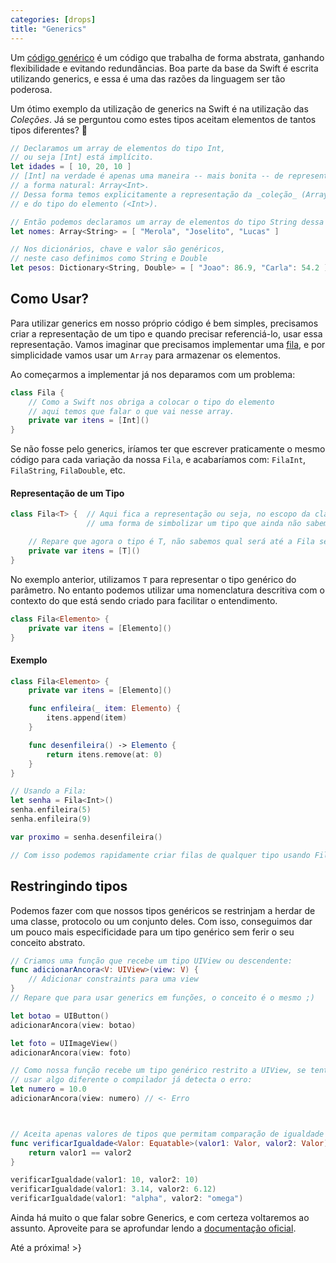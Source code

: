 ```yaml
---
categories: [drops]
title: "Generics"
---
```


Um [código genérico][wiki-generics] é um código que trabalha de forma abstrata, ganhando flexibilidade e evitando redundâncias. Boa parte da base da Swift é escrita utilizando generics, e essa é uma das razões da linguagem ser tão poderosa.

Um ótimo exemplo da utilização de generics na Swift é na utilização das _Coleções_. Já se perguntou como estes tipos aceitam elementos de tantos tipos diferentes? 🤔

```swift
// Declaramos um array de elementos do tipo Int,
// ou seja [Int] está implícito.
let idades = [ 10, 20, 10 ]
// [Int] na verdade é apenas uma maneira -- mais bonita -- de representar
// a forma natural: Array<Int>.
// Dessa forma temos explicitamente a representação da _coleção_ (Array)
// e do tipo do elemento (<Int>).

// Então podemos declaramos um array de elementos do tipo String dessa forma:
let nomes: Array<String> = [ "Merola", "Joselito", "Lucas" ]

// Nos dicionários, chave e valor são genéricos,
// neste caso definimos como String e Double
let pesos: Dictionary<String, Double> = [ "Joao": 86.9, "Carla": 54.2 ]
```

## Como Usar?
Para utilizar generics em nosso próprio código é bem simples, precisamos criar a representação de um tipo e quando precisar referenciá-lo, usar essa representação. Vamos imaginar que precisamos implementar uma [fila][wiki-fifo], e por simplicidade vamos usar um `Array` para armazenar os elementos.

Ao começarmos a implementar já nos deparamos com um problema:
```swift
class Fila {
    // Como a Swift nos obriga a colocar o tipo do elemento
    // aqui temos que falar o que vai nesse array.
    private var itens = [Int]()
}
```

Se não fosse pelo generics, iríamos ter que escrever praticamente o mesmo código para cada variação da nossa `Fila`, e acabaríamos com: `FilaInt`, `FilaString`, `FilaDouble`, etc.

#### Representação de um Tipo
```swift
class Fila<T> {  // Aqui fica a representação ou seja, no escopo da classe criamos
                 // uma forma de simbolizar um tipo que ainda não sabemos qual é.

    // Repare que agora o tipo é T, não sabemos qual será até a Fila ser utilizada.
    private var itens = [T]()
}
```

No exemplo anterior, utilizamos `T` para representar o tipo genérico do parâmetro. No entanto podemos utilizar uma nomenclatura descritiva com o contexto do que está sendo criado para facilitar o entendimento.
```swift
class Fila<Elemento> {
    private var itens = [Elemento]()
}
```

#### Exemplo
```swift
class Fila<Elemento> {
    private var itens = [Elemento]()

    func enfileira(_ item: Elemento) {
        itens.append(item)
    }

    func desenfileira() -> Elemento {
        return itens.remove(at: 0)
    }
}

// Usando a Fila:
let senha = Fila<Int>()
senha.enfileira(5)
senha.enfileira(9)

var proximo = senha.desenfileira()

// Com isso podemos rapidamente criar filas de qualquer tipo usando Fila<Tipo> :)
```

## Restringindo tipos
Podemos fazer com que nossos tipos genéricos se restrinjam a herdar de uma classe, protocolo ou um conjunto deles. Com isso, conseguimos dar um pouco mais especificidade para um tipo genérico sem ferir o seu conceito abstrato.

```swift
// Criamos uma função que recebe um tipo UIView ou descendente:
func adicionarAncora<V: UIView>(view: V) {
    // Adicionar constraints para uma view
}
// Repare que para usar generics em funções, o conceito é o mesmo ;)

let botao = UIButton()
adicionarAncora(view: botao)

let foto = UIImageView()
adicionarAncora(view: foto)

// Como nossa função recebe um tipo genérico restrito a UIView, se tentarmos
// usar algo diferente o compilador já detecta o erro:
let numero = 10.0
adicionarAncora(view: numero) // <- Erro



// Aceita apenas valores de tipos que permitam comparação de igualdade
func verificarIgualdade<Valor: Equatable>(valor1: Valor, valor2: Valor) -> Bool {
    return valor1 == valor2
}

verificarIgualdade(valor1: 10, valor2: 10)
verificarIgualdade(valor1: 3.14, valor2: 6.12)
verificarIgualdade(valor1: "alpha", valor2: "omega")
```

Ainda há muito o que falar sobre Generics, e com certeza voltaremos ao assunto.
Aproveite para se aprofundar lendo a [documentação oficial][doc-generics].

Até a próxima!
\>}

[wiki-generics]:https://pt.wikipedia.org/wiki/Programação_genérica
[wiki-fifo]: https://pt.wikipedia.org/wiki/FIFO
[doc-generics]: https://developer.apple.com/library/content/documentation/Swift/Conceptual/Swift_Programming_Language/Generics.html

